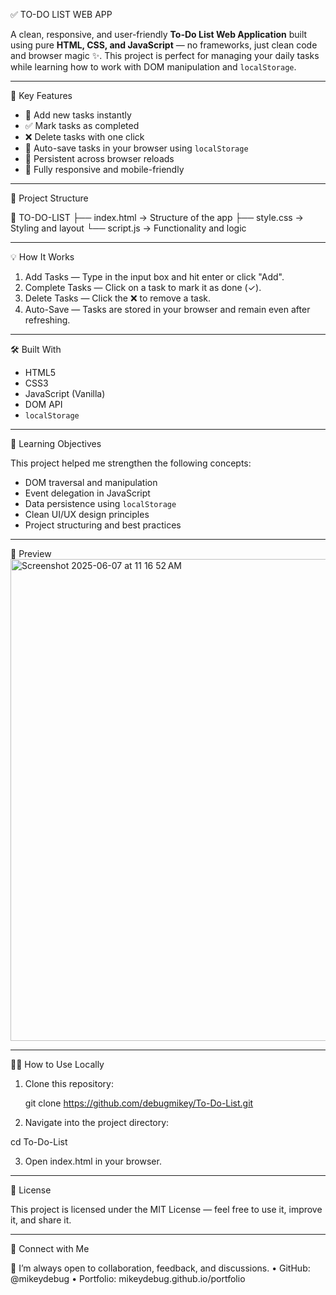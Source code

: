 ✅ TO-DO LIST WEB APP

A clean, responsive, and user-friendly **To-Do List Web Application** built using pure **HTML, CSS, and JavaScript** — no frameworks, just clean code and browser magic ✨. This project is perfect for managing your daily tasks while learning how to work with DOM manipulation and `localStorage`.

---

 📌 Key Features

- 📝 Add new tasks instantly
- ✅ Mark tasks as completed
- ❌ Delete tasks with one click
- 💾 Auto-save tasks in your browser using `localStorage`
- 🔁 Persistent across browser reloads
- 📱 Fully responsive and mobile-friendly

---

 📂 Project Structure

📁 TO-DO-LIST
├── index.html        → Structure of the app
├── style.css         → Styling and layout
└── script.js         → Functionality and logic

---

 💡 How It Works

1. Add Tasks — Type in the input box and hit enter or click "Add".
2. Complete Tasks — Click on a task to mark it as done (✓).
3. Delete Tasks — Click the ❌ to remove a task.
4. Auto-Save — Tasks are stored in your browser and remain even after refreshing.

---

 🛠️ Built With

- HTML5  
- CSS3  
- JavaScript (Vanilla)  
- DOM API  
- `localStorage`

---

🎯 Learning Objectives

This project helped me strengthen the following concepts:

- DOM traversal and manipulation
- Event delegation in JavaScript
- Data persistence using `localStorage`
- Clean UI/UX design principles
- Project structuring and best practices

---

 📸 Preview
<img width="771" alt="Screenshot 2025-06-07 at 11 16 52 AM" src="https://github.com/user-attachments/assets/2c84087d-e4f6-45fa-a944-eae8c5e42e20" />

---

 🧑‍💻 How to Use Locally

1. Clone this repository:
   
   git clone https://github.com/debugmikey/To-Do-List.git


2. Navigate into the project directory:

  cd To-Do-List
  
3.	Open index.html in your browser.

---

🪪 License

This project is licensed under the MIT License — feel free to use it, improve it, and share it.

---

🙌 Connect with Me

👋 I’m always open to collaboration, feedback, and discussions.
	•	GitHub: @mikeydebug
	•	Portfolio: mikeydebug.github.io/portfolio


